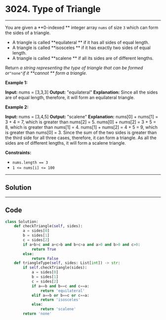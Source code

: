 # 3024. Type of Triangle

---

You are given a **0-indexed ** integer array `nums` of size `3` which can form the sides of a triangle.

  * A triangle is called **equilateral ** if it has all sides of equal length.
  * A triangle is called **isosceles ** if it has exactly two sides of equal length.
  * A triangle is called **scalene ** if all its sides are of different lengths.



Return _a string representing_ _the type of triangle that can be formed_ _or_`"none"`_if it **cannot ** form a triangle._

 

**Example 1:**


**Input:** nums = [3,3,3]
**Output:** "equilateral"
**Explanation:** Since all the sides are of equal length, therefore, it will form an equilateral triangle.


**Example 2:**


**Input:** nums = [3,4,5]
**Output:** "scalene"
**Explanation:** 
nums[0] + nums[1] = 3 + 4 = 7, which is greater than nums[2] = 5.
nums[0] + nums[2] = 3 + 5 = 8, which is greater than nums[1] = 4.
nums[1] + nums[2] = 4 + 5 = 9, which is greater than nums[0] = 3. 
Since the sum of the two sides is greater than the third side for all three cases, therefore, it can form a triangle.
As all the sides are of different lengths, it will form a scalene triangle.


 

**Constraints:**

  * `nums.length == 3`
  * `1 <= nums[i] <= 100`

---

## Solution



---

## Code
```python
class Solution:
    def checkTriangle(self, sides):
        a = sides[0]
        b = sides[1]
        c = sides[2]
        if a+b>c and a+c>b and b+c>a and a>0 and b>0 and c>0:
            return True
        else:
            return False
    def triangleType(self, sides: List[int]) -> str:
        if self.checkTriangle(sides):
            a = sides[0]
            b = sides[1]
            c = sides[2]
            if a==b and b==c and c==a:
                return 'equilateral'
            elif a==b or b==c or c==a:
                return 'isosceles'
            else:
                return 'scalene'
        return 'none'
```